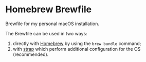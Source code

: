 # Homebrew Brewfile
Brewfile for my personal macOS installation. 

The Brewfile can be used in two ways:
1. directly with [Homebrew](https://brew.sh/) by using the `brew bundle` command;
1. with [strap](https://github.com/MikeMcQuaid/strap) which perform additional configuration for the OS (recommended).
